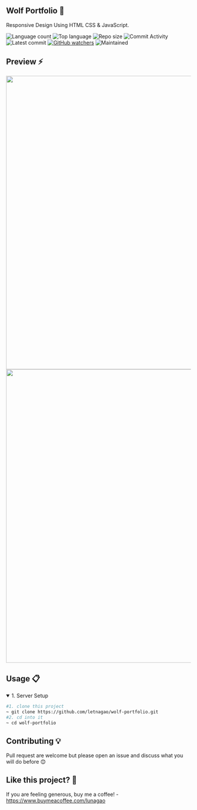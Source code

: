 ##  Wolf Portfolio 🎯
Responsive Design Using HTML CSS & JavaScript.

![Language count](https://img.shields.io/github/languages/count/letnagao/wolf-portfolio?color=green)
![Top language](https://img.shields.io/github/languages/top/letnagao/wolf-portfolio?color=ff69b4)
![Repo size](https://img.shields.io/github/repo-size/letnagao/wolf-portfolio?color=yellow)
![Commit Activity](https://img.shields.io/github/commit-activity/y/letnagao/wolf-portfolio?color=blue)
![Latest commit](https://img.shields.io/github/last-commit/letnagao/wolf-portfolio?color=red)
[![GitHub watchers](https://img.shields.io/github/watchers/letnagao/wolf-portfolio?logo=GitHub)](https://github.com/letnagao/wolf-portfolio/watchers)
![Maintained](https://img.shields.io/maintenance/yes/9999)

</ul><h2> Preview ⚡️</h2>
<p align="center">
  <img src="https://user-images.githubusercontent.com/99754900/212083800-c205bcf0-335d-4654-a04f-af5029041c6e.jpg" width=1280 height=800/>
  <img src="https://user-images.githubusercontent.com/99754900/212083802-6ba20dc0-f364-4ff4-80a7-a40dee9921f0.jpg" width=1280 height=800/>
</p>  

## Usage 📋
<details open>
<summary>1. Server Setup</summary>

```bash
#1. clone this project
~ git clone https://github.com/letnagao/wolf-portfolio.git
#2. cd into it
~ cd wolf-portfolio
```

</details>


## Contributing 💡
Pull request are welcome but please open an issue and discuss what you will do before 😊

## Like this project? 💖

If you are feeling generous, buy me a coffee! - https://www.buymeacoffee.com/lunagao


